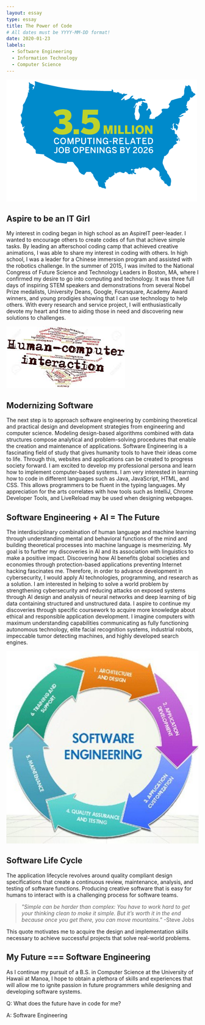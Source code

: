 ```yaml
---
layout: essay
type: essay
title: The Power of Code
# All dates must be YYYY-MM-DD format!
date: 2020-01-23
labels:
  - Software Engineering
  - Information Technology
  - Computer Science
---
```


<img class="ui small left circular floated image" src="../images/blue.png">

## Aspire to be an IT Girl
My interest in coding began in high school as an AspireIT peer-leader. I wanted to encourage others to create codes of fun that achieve simple tasks. By leading an afterschool coding camp that achieved creative animations, I was able to share my interest in coding with others. In high school, I was a leader for a Chinese immersion program and assisted with the robotics challenge. In the summer of 2015, I was invited to the National Congress of Future Science and Technology Leaders in Boston, MA, where I confirmed my desire to go into computing and technology. It was three full days of inspiring STEM speakers and demonstrations from several Nobel Prize medalists, University Deans, Google, Foursquare, Academy Award winners, and young prodigies showing that I can use technology to help others. With every research and service project, I will enthusiastically devote my heart and time to aiding those in need and discovering new solutions to challenges. 

<img class="ui small right spaced image" src="../images/hci.jpg">

## Modernizing Software
The next step is to approach software engineering by combining theoretical and practical design and development strategies from engineering and computer science. Modeling design-based algorithms combined with data structures compose analytical and problem-solving procedures that enable the creation and maintenance of applications. Software Engineering is a fascinating field of study that gives humanity tools to have their ideas come to life. Through this, websites and applications can be created to progress society forward. I am excited to develop my professional persona and learn how to implement computer-based systems. I am very interested in learning how to code in different languages such as Java, JavaScript, HTML, and CSS. This allows programmers to be fluent in the typing languages. My appreciation for the arts correlates with how tools such as IntelliJ, Chrome Developer Tools, and LiveReload may be used when designing webpages. 

## Software Engineering + AI = The Future
The interdisciplinary combination of human language and machine learning through understanding mental and behavioral functions of the mind and building theoretical processes into machine language is mesmerizing. My goal is to further my discoveries in AI and its association with linguistics to make a positive impact. Discovering how AI benefits global societies and economies through protection-based applications preventing Internet hacking fascinates me. Therefore, in order to advance development in cybersecurity, I would apply AI technologies, programming, and research as a solution. I am interested in helping to solve a world problem by strengthening cybersecurity and reducing attacks on exposed systems through AI design and analysis of neural networks and deep learning of big data containing structured and unstructured data. I aspire to continue my discoveries through specific coursework to acquire more knowledge about ethical and responsible application development. I imagine computers with maximum understanding capabilities communicating as fully functioning autonomous technology, elite facial recognition systems, industrial robots, impeccable tumor detecting machines, and highly developed search engines. 

<img class="ui small left circular floated image" src="../images/circle.jpg">

## Software Life Cycle
The application lifecycle revolves around quality compliant design specifications that create a continuous review, maintenance, analysis, and testing of software functions. Producing creative software that is easy for humans to interact with is a challenging process for software teams.

>*"Simple can be harder than complex: You have to work hard to get your thinking clean to make it simple. But it’s worth it in the end because once you get there, you can move mountains."*
-Steve Jobs

This quote motivates me to acquire the design and implementation skills necessary to achieve successful projects that solve real-world problems.

## My Future === Software Engineering
As I continue my pursuit of a B.S. in Computer Science at the University of Hawaii at Manoa, I hope to obtain a plethora of skills and experiences that will allow me to ignite passion in future programmers while designing and developing software systems. 

Q: What does the future have in code for me?

A: Software Engineering
